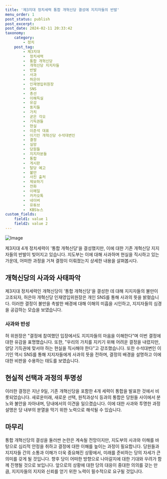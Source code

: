 ```yaml
---
title: '제3지대 정치세력 통합 개혁신당 결성에 지지자들의 반발'
menu_order: 1
post_status: publish
post_excerpt: 
post_date: 2024-02-11 20:33:42
taxonomy:
    category:
        - 정치
    post_tag:
        - 제3지대
        -  정치세력
        -  통합 개혁신당
        -  개혁신당 지지자들
        -  반발
        -  사과
        -  허은아
        -  인재영입위원장
        -  SNS
        -  총선
        -  이해득실
        -  유감
        -  동지들
        -  가치
        -  굳은 각오
        -  기득권들
        -  현실
        -  이준석 대표
        -  이기인 개혁신당 수석대변인
        -  결정
        -  실망
        -  당원들
        -  지지자분들
        -  통합
        -  게시판
        -  탈당 예고
        -  불만
        -  사진 출처
        -  제보하기
        -  전화
        -  이메일
        -  카카오톡
        -  네이버
        -  유튜브
        -  KBS뉴스
custom_fields:
    field1: value 1
    field2: value 2
---
```


![Image](https://imgnews.pstatic.net/image/056/2024/02/11/0011659947_001_20240211184703225.jpg?type=w647)

제3지대 4개 정치세력이 '통합 개혁신당'을 결성했지만, 이에 대한 기존 개혁신당 지지자들의 반발이 빚어지고 있습니다. 지도부는 이에 대해 사과하며 현실을 직시하고 있는 가운데, 어떠한 과정을 거쳐 결정이 이뤄졌는지 상세한 내용을 살펴봅시다.
## 개혁신당의 사과와 사태파악
제3지대 정치세력인 개혁신당이 '통합 개혁신당'을 결성한 데 대해 지지자들의 불만이 고조되자, 허은아 개혁신당 인재영입위원장은 개인 SNS를 통해 사과의 뜻을 밝혔습니다. 이러한 결정이 불만을 촉발한 배경에 대해 이해의 미흡을 시인하고, 지지자들의 심경을 공감하는 모습을 보였습니다.
### 사과와 반성
허 위원장은 "결정에 참여했던 입장에서도 지지자들의 마음을 이해한다"며 이번 결정에 대한 유감을 표명했습니다. 또한, "우리의 가치를 지키기 위해 어려운 결정을 내렸지만, 양당 기득권에 맞서야 하는 현실을 직시해야 한다"고 강조했습니다. 또한 수석대변인 이기인 역시 SNS를 통해 지지자들에게 사과의 뜻을 전하며, 결정의 배경을 설명하고 이에 대한 비판을 수용하는 태도를 보였습니다.
## 현실적 선택과 과정의 투명성
이러한 결정은 지난 9일, 기존 개혁신당을 포함한 4개 세력이 통합을 발표한 것에서 비롯되었습니다. 새로운미래, 새로운 선택, 원칙과상식 등과의 통합은 당원들 사이에서 분노와 불안을 자아내며, 당내에서의 이견을 일으켰습니다. 이에 대한 사과와 투명한 과정 설명은 당 내부의 분열을 막기 위한 노력으로 해석될 수 있습니다.
## 마무리
통합 개혁신당의 결성을 둘러싼 논란은 계속될 전망이지만, 지도부의 사과와 이해를 바탕으로 심리적 안정을 취하고 결정에 대한 이해를 높이는 과정이 필요합니다. 당원들과 지지자들 간의 소통과 이해가 더욱 중요해진 상황에서, 미래를 준비하는 당의 자세가 큰 의미를 갖게 될 것입니다. 향후 당이 어떠한 방향으로 나아갈지에 대한 기대와 우려가 함께 진행될 것으로 보입니다. 앞으로의 상황에 대한 당의 대응이 중대한 의의를 갖는 만큼, 지지자들의 지지와 신뢰를 얻기 위한 노력이 필수적으로 요구될 것입니다.
